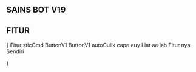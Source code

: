 ## SAINS BOT V19

## FITUR 
{
Fitur
sticCmd
ButtonV1
ButtonV1
autoCulik
cape euy Liat ae lah
Fitur nya Sendiri

}



